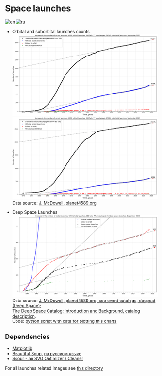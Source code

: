 # Space launches

[![en](https://img.shields.io/badge/lang-en-red.svg)](README.md)
[![ru](https://img.shields.io/badge/lang-ru-green.svg)](README-ru.md)

* Orbital and suborbital launches counts
![Orbital and suborbital (apogee >100km) launches counts](../../../plots/launches/launches-orb-suborb-100km-linfit.png "Orbital and suborbital (apogee >100km) launches counts. Special list of marginal (orbital-energy) launches and Orbital Launch Failures are also included")
![Orbital and suborbital (apogee >80km) launches counts](../../../plots/launches/launches-orb-suborb-80km-linfit.png "Orbital and suborbital (apogee >80km) launches counts. Special list of marginal (orbital-energy) launches and Orbital Launch Failures are also included")  
Data source: [J. McDowell, planet4589.org](https://planet4589.org/space/gcat/web/launch/ldes.html)

* Deep Space Launches
![Deep space launches counts](../../../plots/launches/launches-orb-deep-linfit.png "Deep space launches counts with linear regression fit. Special list of marginal (orbital-energy) launches and Orbital Launch Failures are also included")  
Data source: [J. McDowell, planet4589.org; see event catalogs, deepcat (Deep Space)](https://planet4589.org/space/gcat/web/cat/);  
[The Deep Space Catalog: introduction and Background, catalog description](https://www.planet4589.org/space/deepcat/).  
Code: [python script with data for plotting this charts](./plot_launches_orb_suborb_graph.py)

## Dependencies

* [Matplotlib](https://matplotlib.org/)
* [Beautiful Soup](https://www.crummy.com/software/BeautifulSoup/bs4/doc/), [на русском языке](https://www.crummy.com/software/BeautifulSoup/bs4/doc.ru/)
* [Scour - an SVG Optimizer / Cleaner](https://github.com/scour-project/scour)

For all launches related images see [this directory](../../../plots/launches/)
